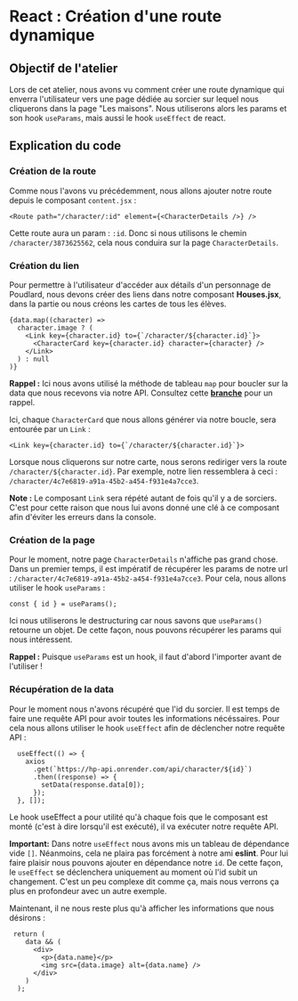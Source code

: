 # React : Création d'une route dynamique

## Objectif de l'atelier

Lors de cet atelier, nous avons vu comment créer une route dynamique qui enverra l'utilisateur vers une page dédiée au sorcier sur lequel nous cliquerons dans la page "Les maisons".
Nous utiliserons alors les params et son hook `useParams`, mais aussi le hook `useEffect` de react.

## Explication du code

### Création de la route

Comme nous l'avons vu précédemment, nous allons ajouter notre route depuis le composant `content.jsx` :

```
<Route path="/character/:id" element={<CharacterDetails />} />
```

Cette route aura un param : `:id`. Donc si nous utilisons le chemin `/character/3873625562`, cela nous conduira sur la page `CharacterDetails`.

### Création du lien

Pour permettre à l'utilisateur d'accéder aux détails d'un personnage de Poudlard, nous devons créer des liens dans notre composant **Houses.jsx**, dans la partie ou nous créons les cartes de tous les élèves.

```
{data.map((character) =>
  character.image ? (
    <Link key={character.id} to={`/character/${character.id}`}>
      <CharacterCard key={character.id} character={character} />
    </Link>
  ) : null
)}
```

**Rappel :** Ici nous avons utilisé la méthode de tableau `map` pour boucler sur la data que nous recevons via notre API. Consultez cette [**branche**](https://github.com/kpeset/hp-support-for-react/tree/step_01) pour un rappel.

Ici, chaque `CharacterCard` que nous allons générer via notre boucle, sera entourée par un `Link` :

```
<Link key={character.id} to={`/character/${character.id}`}>
```

Lorsque nous cliquerons sur notre carte, nous serons rediriger vers la route `/character/${character.id}`. Par exemple, notre lien ressemblera à ceci : `/character/4c7e6819-a91a-45b2-a454-f931e4a7cce3`.

**Note :** Le composant `Link` sera répété autant de fois qu'il y a de sorciers. C'est pour cette raison que nous lui avons donné une clé à ce composant afin d'éviter les erreurs dans la console.

### Création de la page

Pour le moment, notre page `CharacterDetails` n'affiche pas grand chose. Dans un premier temps, il est impératif de récupérer les params de notre url : `/character/4c7e6819-a91a-45b2-a454-f931e4a7cce3`.
Pour cela, nous allons utiliser le hook `useParams` :

```
const { id } = useParams();
```

Ici nous utiliserons le destructuring car nous savons que `useParams()` retourne un objet. De cette façon, nous pouvons récupérer les params qui nous intéressent.

**Rappel :** Puisque `useParams` est un hook, il faut d'abord l'importer avant de l'utiliser !

### Récupération de la data

Pour le moment nous n'avons récupéré que l'id du sorcier. Il est temps de faire une requête API pour avoir toutes les informations nécéssaires. Pour cela nous allons utiliser le hook `useEffect` afin de déclencher notre requête API :

```
  useEffect(() => {
    axios
      .get(`https://hp-api.onrender.com/api/character/${id}`)
      .then((response) => {
        setData(response.data[0]);
      });
  }, []);
```

Le hook useEffect a pour utilité qu'à chaque fois que le composant est monté (c'est à dire lorsqu'il est exécuté), il va exécuter notre requête API.

**Important:** Dans notre `useEffect` nous avons mis un tableau de dépendance vide `[]`. Néanmoins, cela ne plaira pas forcément à notre ami **eslint**. Pour lui faire plaisir nous pouvons ajouter en dépendance notre `id`.
De cette façon, le `useEffect` se déclenchera uniquement au moment où l'id subit un changement. C'est un peu complexe dit comme ça, mais nous verrons ça plus en profondeur avec un autre exemple.

Maintenant, il ne nous reste plus qu'à afficher les informations que nous désirons :

```
 return (
    data && (
      <div>
        <p>{data.name}</p>
        <img src={data.image} alt={data.name} />
      </div>
    )
  );
```

